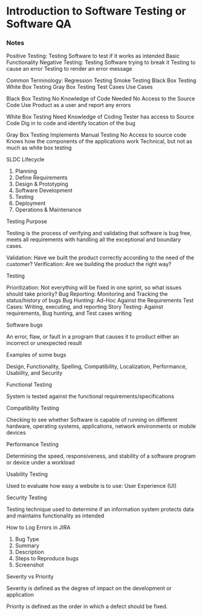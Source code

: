 # Introduction to Software Testing or Software QA

### Notes

Positive Testing:
  Testing Software to test if it works as intended
  Basic Functionality
Negative Testing:
  Testing Software trying to break it
  Testing to cause an error
  Testing to render an error message

Common Terminology:
  Regression Testing
  Smoke Testing
  Black Box Testing
  White Box Testing
  Gray Box Testing
  Test Cases
  Use Cases

Black Box Testing
  No Knowledge of Code Needed
  No Access to the Source Code
  Use Product as a user and report any errors

White Box Testing
  Need Knowledge of Coding
  Tester has access to Source Code
  Dig in to code and identify location of the bug

Gray Box Testing
  Implements Manual Testing
  No Access to source code
  Knows how the components of the applications work
  Technical, but not as much as white box testing


SLDC Lifecycle

1) Planning
2) Define Requirements
3) Design &  Prototyping
4) Software Development
5) Testing
6) Deployment
7) Operations & Maintenance

Testing Purpose

Testing is the process of verifying and validating that software is bug free, meets all requirements with handling all the exceptional and boundary cases.

Validation: Have we built the product correctly according to the need of the customer?
Verification: Are we building the product the right way?

Testing

Prioritization: Not everything will be fixed in one sprint, so what issues should take priority?
Bug Reporting: Monitoring and Tracking the status/history of bugs
Bug Hunting: Ad-Hoc Against the Requirements
Test Cases: Writing, executing, and reporting
Story Testing: Against requirements, Bug hunting, and Test cases writing

Software bugs

An error, flaw, or fault in a program that causes it to product either an incorrect or unexpected result

Examples of some bugs

Design, Functionality, Spelling, Compatibility, Localization, Performance, Usability, and Security


Functional Testing

System is tested against the functional requirements/specifications

Compatibility Testing

Checking to see whether Software is capable of running on different hardware, operating systems, applications, network environments or mobile devices

Performance Testing

Determining the speed, responsiveness, and stability of a software program or device under a workload

Usability Testing

Used to evaluate how easy a website is to use: User Experience (UI)

Security Testing

Testing technique used to determine if an information system protects data and maintains functionality as intended


How to Log Errors in JIRA

1) Bug Type
2) Summary
3) Description
4) Steps to Reproduce bugs
5) Screenshot

Severity vs Priority

Severity is defined as the degree of impact on the development or application

Priority is defined as the order in which a defect should be fixed.              
